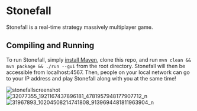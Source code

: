 # Stonefall

Stonefall is a real-time strategy massively multiplayer game.

## Compiling and Running

To run Stonefall, simply [install Maven](https://maven.apache.org/install.html), clone this repo, and run `mvn clean && mvn package && ./run --gui` from the root directory. Stonefall will then be accessible from localhost:4567. Then, people on your local network can go to your IP address and play Stonefall along with you at the same time!


![stonefallscreenshot](https://user-images.githubusercontent.com/25124605/72568682-4c93a280-387e-11ea-8820-e291d0fe102c.png)
![32077355_1921167437896181_4781957948177907712_n](https://user-images.githubusercontent.com/25124605/72568789-89f83000-387e-11ea-9059-0d9433ca1914.jpg)
![31967893_10204508214741808_9139694481811963904_n](https://user-images.githubusercontent.com/25124605/72568791-8a90c680-387e-11ea-8055-fbaa9cffa1d9.png)
